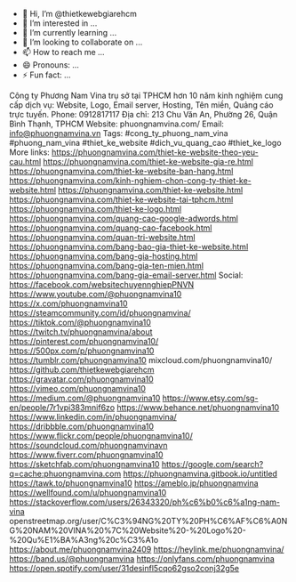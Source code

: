 - 👋 Hi, I’m @thietkewebgiarehcm
- 👀 I’m interested in ...
- 🌱 I’m currently learning ...
- 💞️ I’m looking to collaborate on ...
- 📫 How to reach me ...
- 😄 Pronouns: ...
- ⚡ Fun fact: ...

<!---
thietkewebgiarehcm/thietkewebgiarehcm is a ✨ special ✨ repository because its `README.md` (this file) appears on your GitHub profile.
You can click the Preview link to take a look at your changes.
--->
Công ty Phương Nam Vina trụ sở tại TPHCM hơn 10 năm kinh nghiệm cung cấp dịch vụ: Website, Logo, Email server, Hosting, Tên miền, Quảng cáo trực tuyến.
Phone: 0912817117
Địa chỉ: 213 Chu Văn An, Phường 26, Quận Bình Thạnh, TPHCM
Website: phuongnamvina.com/
Email: info@phuongnamvina.vn
Tags: #cong_ty_phuong_nam_vina #phuong_nam_vina #thiet_ke_website #dich_vu_quang_cao #thiet_ke_logo
More links:
https://phuongnamvina.com/thiet-ke-website-theo-yeu-cau.html
https://phuongnamvina.com/thiet-ke-website-gia-re.html
https://phuongnamvina.com/thiet-ke-website-ban-hang.html
https://phuongnamvina.com/kinh-nghiem-chon-cong-ty-thiet-ke-website.html
https://phuongnamvina.com/thiet-ke-website.html
https://phuongnamvina.com/thiet-ke-website-tai-tphcm.html
https://phuongnamvina.com/thiet-ke-logo.html
https://phuongnamvina.com/quang-cao-google-adwords.html
https://phuongnamvina.com/quang-cao-facebook.html
https://phuongnamvina.com/quan-tri-website.html
https://phuongnamvina.com/bang-bao-gia-thiet-ke-website.html
https://phuongnamvina.com/bang-gia-hosting.html
https://phuongnamvina.com/bang-gia-ten-mien.html
https://phuongnamvina.com/bang-gia-email-server.html
Social:
https://facebook.com/websitechuyennghiepPNVN
https://www.youtube.com/@phuongnamvina10
https://x.com/phuongnamvina10
https://steamcommunity.com/id/phuongnamvina/
https://tiktok.com/@phuongnamvina10
https://twitch.tv/phuongnamvina/about
https://pinterest.com/phuongnamvina10/
https://500px.com/p/phuongnamvina10
https://tumblr.com/phuongnamvina10
mixcloud.com/phuongnamvina10/
https://github.com/thietkewebgiarehcm
https://gravatar.com/phuongnamvina10
https://vimeo.com/phuongnamvina10
https://medium.com/@phuongnamvina10
https://www.etsy.com/sg-en/people/7r1vpi383mnif6zo
https://www.behance.net/phuongnamvina10
https://www.linkedin.com/in/phuongnamvina/
https://dribbble.com/phuongnamvina10
https://www.flickr.com/people/phuongnamvina10/
https://soundcloud.com/phuongnamvinavn
https://www.fiverr.com/phuongnamvina10
https://sketchfab.com/phuongnamvina10
https://google.com/search?q=cache:phuongnamvina.com
https://phuongnamvina.gitbook.io/untitled
https://tawk.to/phuongnamvina10
https://ameblo.jp/phuongnamvina
https://wellfound.com/u/phuongnamvina10
https://stackoverflow.com/users/26343320/ph%c6%b0%c6%a1ng-nam-vina
openstreetmap.org/user/C%C3%94NG%20TY%20PH%C6%AF%C6%A0NG%20NAM%20VINA%20%7C%20Website%20-%20Logo%20-%20Qu%E1%BA%A3ng%20c%C3%A1o
https://about.me/phuongnamvina2409
https://heylink.me/phuongnamvina/
https://band.us/@phuongnamvina
https://onlyfans.com/phuongnamvina
https://open.spotify.com/user/31desinfl5cqo62gso2conj32g5e

